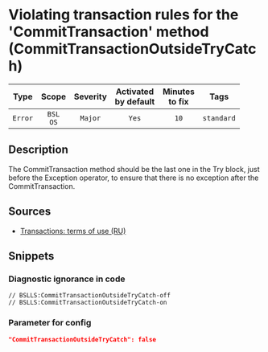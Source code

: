 # Violating transaction rules for the 'CommitTransaction' method (CommitTransactionOutsideTryCatch)

 |  Type   |        Scope        | Severity | Activated<br>by default | Minutes<br>to fix |    Tags    |
 |:-------:|:-------------------:|:--------:|:-----------------------------:|:-----------------------:|:----------:|
 | `Error` | `BSL`<br>`OS` | `Major`  |             `Yes`             |          `10`           | `standard` | 

<!-- Блоки выше заполняются автоматически, не трогать -->
## Description

The CommitTransaction method should be the last one in the Try block, just before the Exception operator, to ensure that there is no exception after the CommitTransaction.

## Sources

* [Transactions: terms of use (RU)](https://its.1c.ru/db/v8std/content/783/hdoc/_top/)

## Snippets

<!-- Блоки ниже заполняются автоматически, не трогать -->
### Diagnostic ignorance in code

```bsl
// BSLLS:CommitTransactionOutsideTryCatch-off
// BSLLS:CommitTransactionOutsideTryCatch-on
```

### Parameter for config

```json
"CommitTransactionOutsideTryCatch": false
```
